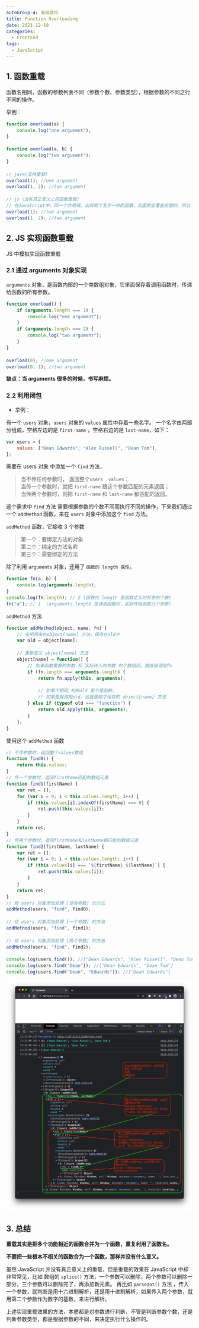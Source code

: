 ```yaml
---
autoGroup-4: 高级技巧
title: Function Overloading
date: 2021-12-19
categories:
  - FrontEnd
tags:
  - JavaScript
---
```


## 1. 函数重载

函数名相同，函数的参数列表不同（参数个数、参数类型），根据参数的不同之行不同的操作。

举例：

```js
function overload(a) {
	console.log("one argument");
}

function overload(a, b) {
	console.log("two argument");
}

// java(支持重载)
overload(1); //one argument
overload(1, 2); //two argument

// js（没有真正意义上的函数重载）
// 在JavaScript中，同一个作用域，出现两个名字一样的函数，后面的会覆盖前面的，所以 JavaScript 没有真正意义的重载。
overload(1); //two argument
overload(1, 2); //two argument
```

## 2. JS 实现函数重载

JS 中模拟实现函数重载

### 2.1 通过 arguments 对象实现

`arguments` 对象，是函数内部的一个类数组对象，它里面保存着调用函数时，传递给函数的所有参数。

```js
function overload() {
	if (arguments.length === 1) {
		console.log("one argument");
	}
	if (arguments.length === 2) {
		console.log("two argument");
	}
}

overload(0); //one argument
overload(0, 1); //two argument
```

**缺点：当 arguments 很多的时候，书写麻烦。**

### 2.2 利用闭包

- 举例：

有一个 `users` 对象，`users` 对象的 `values` 属性中存着一些名字。
一个名字由两部分组成，空格左边的是 `first-name` ，空格右边的是 `last-name`，如下：

```js
var users = {
	values: ["Dean Edwards", "Alex Russell", "Dean Tom"],
};
```

需要在 users 对象 中添加一个 `find` 方法，

> 当不传任何参数时， 返回整个`users .values`；  
> 当传一个参数时，就把 `first-name` 跟这个参数匹配的元素返回；  
> 当传两个参数时，则把 `first-name` 和 `last-name` 都匹配的返回。

这个需求中 `find` 方法 需要根据参数的个数不同而执行不同的操作，下来我们通过一个 `addMethod` 函数，来在 `users` 对象中添加这个 `find` 方法。

`addMethod` 函数，它接收 3 个参数

> 第一个：要绑定方法的对象  
> 第二个：绑定的方法名称  
> 第三个：需要绑定的方法

除了利用 `arguments` 对象，还用了 `函数的 length 属性`。

```js
function fn(a, b) {
	console.log(arguments.length);
}
console.log(fn.length); // 2 (函数的 length 是函数定义时形参的个数)
fn("a"); // 1  (arguments.length 是调用函数时，实际传给函数几个参数)
```

`addMethod` 方法

```js
function addMethod(object, name, fn) {
	// 先把原来的object[name] 方法，保存在old中
	var old = object[name];

	// 重新定义 object[name] 方法
	object[name] = function() {
		// 如果函数需要的参数 和 实际传入的参数 的个数相同，就直接调用fn
		if (fn.length === arguments.length) {
			return fn.apply(this, arguments);

			// 如果不相同,判断old 是不是函数，
			// 如果是就调用old，也就是刚才保存的 object[name] 方法
		} else if (typeof old === "function") {
			return old.apply(this, arguments);
		}
	};
}
```

使用这个 `addMethod` 函数

```js
// 不传参数时，返回整个values数组
function find0() {
	return this.values;
}
// 传一个参数时，返回firstName匹配的数组元素
function find1(firstName) {
	var ret = [];
	for (var i = 0; i < this.values.length; i++) {
		if (this.values[i].indexOf(firstName) === 0) {
			ret.push(this.values[i]);
		}
	}
	return ret;
}
// 传两个参数时，返回firstName和lastName都匹配的数组元素
function find2(firstName, lastName) {
	var ret = [];
	for (var i = 0; i < this.values.length; i++) {
		if (this.values[i] === `${firstName} ${lastName}`) {
			ret.push(this.values[i]);
		}
	}
	return ret;
}
// 给 users 对象添加处理 [没有参数] 的方法
addMethod(users, "find", find0);

// 给 users 对象添加处理 [一个参数] 的方法
addMethod(users, "find", find1);

// 给 users 对象添加处理 [两个参数] 的方法
addMethod(users, "find", find2);

console.log(users.find()); //["Dean Edwards", "Alex Russell", "Dean Tom"]
console.log(users.find("Dean")); //["Dean Edwards", "Dean Tom"]
console.log(users.find("Dean", "Edwards")); //["Dean Edwards"]
```

![截屏2021-12-19 21.34.20](https://raw.githubusercontent.com/TienOUC/blog-img/main/%E6%88%AA%E5%B1%8F2021-12-19%2021.34.20.png)

## 3. 总结

**重载其实是把多个功能相近的函数合并为一个函数，重复利用了函数名。**

**不要把一些根本不相关的函数合为一个函数，那样并没有什么意义。**

虽然 JavaScript 并没有真正意义上的重载，但是重载的效果在 JavaScript 中却非常常见，比如 数组的 `splice()` 方法，一个参数可以删除，两个参数可以删除一部分，三个参数可以删除完了，再添加新元素。
再比如 `parseInt()` 方法 ，传入一个参数，就判断是用十六进制解析，还是用十进制解析，如果传入两个参数，就用第二个参数作为数字的基数，来进行解析。

上述实现重载效果的方法，本质都是对参数进行判断，不管是判断参数个数，还是判断参数类型，都是根据参数的不同，来决定执行什么操作的。
